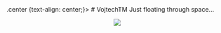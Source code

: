 <div <style>.center {text-align: center;}</style>>
# VojtechTM
Just floating through space...
<p align="center">
  <a href="https://skillicons.dev">
    <img src="https://skillicons.dev/icons?i=git,bash,c,bootstrap,gtk,linux,lua,raspberrypi,vala," />
  </a>
</p>
</div>
